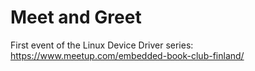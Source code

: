 # Meet and Greet

First event of the Linux Device Driver series: https://www.meetup.com/embedded-book-club-finland/
